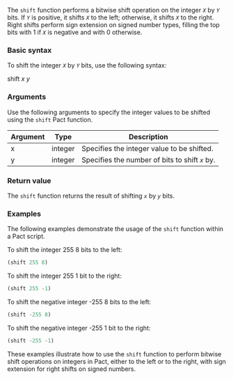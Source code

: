 The `shift` function performs a bitwise shift operation on the integer *`X`* by *`Y`* bits. If *`Y`* is positive, it shifts *`X`* to the left; otherwise, it shifts *`X`* to the right. Right shifts perform sign extension on signed number types, filling the top bits with 1 if *`X`* is negative and with 0 otherwise.

### Basic syntax

To shift the integer *`X`* by *`Y`* bits, use the following syntax:

shift *x* *y*

### Arguments

Use the following arguments to specify the integer values to be shifted using the `shift` Pact function.

| Argument | Type | Description |
| --- | --- | --- |
| x | integer | Specifies the integer value to be shifted. |
| y | integer | Specifies the number of bits to shift *`x`* by. |

### Return value

The `shift` function returns the result of shifting *`x`* by *`y`* bits.

### Examples

The following examples demonstrate the usage of the `shift` function within a Pact script.

To shift the integer 255 8 bits to the left:

```lisp
(shift 255 8)
```

To shift the integer 255 1 bit to the right:

```lisp
(shift 255 -1)
```

To shift the negative integer -255 8 bits to the left:

```lisp
(shift -255 8)
```

To shift the negative integer -255 1 bit to the right:

```lisp
(shift -255 -1)
```

These examples illustrate how to use the `shift` function to perform bitwise shift operations on integers in Pact, either to the left or to the right, with sign extension for right shifts on signed numbers.
